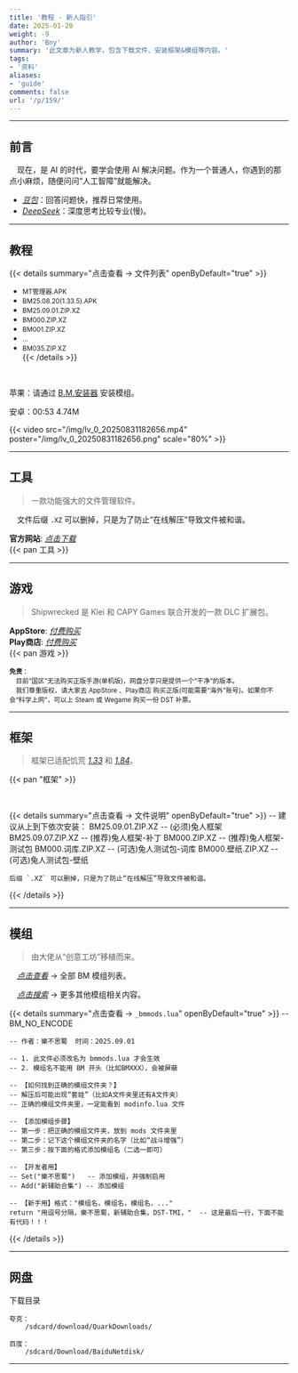 ```yaml
---
title: '教程 - 新人指引'
date: 2025-01-20
weight: -9
author: 'Bny'
summary: '此文章为新人教学，包含下载文件、安装框架&模组等内容。'
tags:
- '资料'
aliases:
- 'guide'
comments: false
url: '/p/159/'
---
```


--- 

## 前言

　现在，是 AI 的时代，要学会使用 AI 解决问题。作为一个普通人，你遇到的那点小麻烦，随便问问“人工智障”就能解决。

- [<i class="bi bi-link-45deg">豆包</i>](https://doubao.com)：回答问题快，推荐日常使用。
- [<i class="bi bi-link-45deg">DeepSeek</i>](https://deepseek.com)：深度思考比较专业(慢)。

- - -

## 教程

{{< details summary="点击查看 → 文件列表" openByDefault="true" >}}
  - <small>MT管理器.APK</small>  
  - <small>BM25.08.20(1.33.5).APK</small>  
  - <small>BM25.09.01.ZIP.XZ</small>  
  - <small>BM000.ZIP.XZ</small>  
  - <small>BM001.ZIP.XZ</small>  
  - <small>...</small>  
  - <small>BM035.ZIP.XZ</small>  
{{< /details >}}

<br>

苹果：请通过 [B.M.安装器](/app/imod/) 安装模组。

安卓：00:53 4.74M  

{{< video src="/img/lv_0_20250831182656.mp4" poster="/img/lv_0_20250831182656.png" scale="80%" >}}


<!-- {{"{{< bili BV1k8UFYAEjq >}}"}} -->

- - -

## 工具

> 一款功能强大的文件管理软件。  

　文件后缀 `.XZ` 可以删掉，只是为了防止“在线解压”导致文件被和谐。  

**官方网站**: [<i class="bi bi-link-45deg">点击下载</i>](https://mt2.cn)  
{{< pan 工具 >}}  

- - -

## 游戏

> Shipwrecked 是 Klei 和 CAPY Games 联合开发的一款 DLC 扩展包。  

**AppStore**: [<i class="bi bi-link-45deg">付费购买</i>](https://apps.apple.com/us/app/dont-starve-shipwrecked/id1147297267?l=zh)  
**Play商店**: [<i class="bi bi-link-45deg">付费购买</i>](https://play.google.com/store/apps/details?id=com.kleientertainment.doNotStarveShipwrecked)  
{{< pan 游戏 >}}  

<small> **免责**：<br>　目前“国区”无法购买正版手游(单机版)，网盘分享只是提供一个“干净”的版本。<br>　我们尊重版权，请大家去 AppStore 、Play商店 购买正版(可能需要“海外”账号)。如果你不会“科学上网”，可以上 Steam 或 Wegame 购买一份 DST 补票。</small>  


- - -

## 框架

> 框架已适配饥荒 [<i class="bi bi-android2">1.33</i>](https://play.google.com/store/apps/details?id=com.kleientertainment.doNotStarveShipwrecked) 和 [<i class="bi bi-apple">1.84</i>](https://apps.apple.com/us/app/dont-starve-shipwrecked/id1147297267?l=zh)。  

{{< pan "框架" >}}

<br>


{{< details summary="点击查看 → 文件说明" openByDefault="true" >}}
    -- 建议从上到下依次安装：
    BM25.09.01.ZIP.XZ     -- (必须)兔人框架
    BM25.09.07.ZIP.XZ     -- (推荐)兔人框架-补丁
    BM000.ZIP.XZ          -- (推荐)兔人框架-测试包
    BM000.词库.ZIP.XZ     -- (可选)兔人测试包-词库
    BM000.壁纸.ZIP.XZ     -- (可选)兔人测试包-壁纸
    
    后缀 `.XZ` 可以删掉，只是为了防止“在线解压”导致文件被和谐。
{{< /details >}}

- - -

## 模组

> 由大佬从“创意工坊”移植而来。  

　[<i class="bi bi-link-45deg">点击查看</i>](/mods) → 全部 BM 模组列表。  

　[<i class="bi bi-link-45deg">点击搜索</i>](/search) → 更多其他模组相关内容。  

<!-- {{'  {{<pan"模组">}}  '}} -->



{{< details summary="点击查看 → `_bmmods.lua`" openByDefault="true" >}}
    -- BM_NO_ENCODE
    
    -- 作者：樂不思蜀	时间：2025.09.01
    
    -- 1. 此文件必须改名为 bmmods.lua 才会生效
    -- 2. 模组名不能用 BM 开头（比如BMXXX），会被屏蔽
    
    -- 【如何找到正确的模组文件夹？】
    -- 解压后可能出现“套娃”（比如A文件夹里还有A文件夹）
    -- 正确的模组文件夹里，一定能看到 modinfo.lua 文件
    
    -- 【添加模组步骤】
    -- 第一步：把正确的模组文件夹，放到 mods 文件夹里
    -- 第二步：记下这个模组文件夹的名字（比如“战斗增强”）
    -- 第三步：按下面的格式添加模组名（二选一即可）
    
    -- 【开发者用】
    -- Set("樂不思蜀")   -- 添加模组，并强制启用
    -- Add("新辅助合集") -- 添加模组
    
    -- 【新手用】格式："模组名，模组名，模组名，..."
    return "用逗号分隔，樂不思蜀，新辅助合集，DST-TMI，"  -- 这是最后一行，下面不能有代码！！！
{{< /details >}}


- - -

## 网盘

下载目录

    夸克：
        /sdcard/download/QuarkDownloads/

    百度：
        /sdcard/Download/BaiduNetdisk/



<!--  -->
<!-- {{< details summary="临时使用，推荐“百度网盘 SVIP”" openByDefault="true" >}} -->
<!-- - `⚠️警告` 虚拟产品交易，谨防上当受骗！ -->  
<!-- - `1元/天` 闲鱼搜“百度网盘”，随便选销量多的卖家(自动发货)。 -->  
<!-- {{< /details >}} -->
<!--  -->
<!--  -->
<!-- {{< details summary="长期使用，推荐“夸克网盘 88VIP”" openByDefault="true" >}} -->
<!-- - `⚠️警告` 虚拟产品交易，谨防上当受骗！ -->  
<!-- - `0元/年` 淘宝开通88VIP，闲鱼39卖掉“年费-视频权益”，49卖掉“年费-音乐权益”，一共回血88元。 -->  
<!-- - `10元/年` 闲鱼搜“夸克88VIP”，推荐选择24小时内发布的商品。 -->  
<!--  -->
<!-- ![88vip下载速度](/img/1000205033.jpg) -->
<!-- {{< /details >}} -->



- - -



